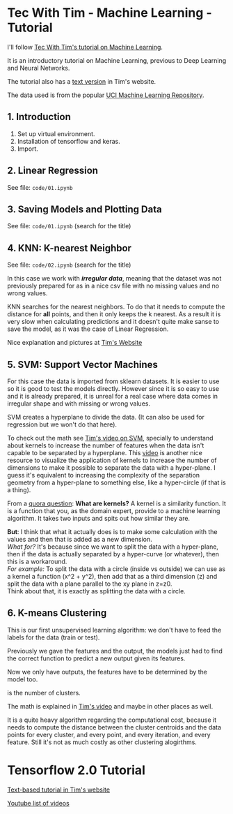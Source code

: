 # Tec With Tim - Machine Learning - Tutorial

I'll follow [Tec With Tim's tutorial on Machine Learning][1].

It is an introductory tutorial on Machine Learning, previous to Deep Learning
and Neural Networks.

The tutorial also has a [text version][2] in Tim's website.

The data used is from the popular [UCI Machine Learning Repository][3].

[1]: https://youtube.com/playlist?list=PLzMcBGfZo4-mP7qA9cagf68V06sko5otr
[2]: https://www.techwithtim.net/tutorials/machine-learning-python/linear-regression/
[3]: https://archive.ics.uci.edu/ml/index.php
## 1. Introduction

1. Set up virtual environment.
2. Installation of tensorflow and keras.
3. Import.

## 2. Linear Regression

See file: `code/01.ipynb`

## 3. Saving Models and Plotting Data

See file: `code/01.ipynb` (search for the title)

## 4. KNN: K-nearest Neighbor

See file: `code/02.ipynb` (search for the title)

In this case we work with ***irregular data***, meaning that the dataset was
not previously prepared for as in a nice csv file with no missing values and no
wrong values.

KNN searches for the <k> nearest neighbors.
To do that it needs to compute the distance for **all** points, and then it
only keeps the k nearest.
As a result it is very slow when calculating predictions and it doesn't quite
make sanse to save the model, as it was the case of Linear Regression.

Nice explanation and pictures at [Tim's Website][4]

[4]: https://www.techwithtim.net/tutorials/machine-learning-python/k-nearest-neighbors-3/

## 5. SVM: Support Vector Machines

For this case the data is imported from sklearn datasets.
It is easier to use so it is good to test the models directly.
However since it is so easy to use and it is already prepared, it is unreal for
a real case where data comes in irregular shape and with missing or wrong values.

SVM creates a hyperplane to divide the data.
(It can also be used for regression but we won't do that here).

To check out the math see [Tim's video on SVM][5], specially to understand
about kernels to increase the number of features when the data isn't capable
to be separated by a hyperplane.
This [video][6] is another nice resource to visualize the application of
kernels to increase the number of dimensions to make it possible to separate
the data with a hyper-plane.
I guess it's equivalent to increasing the complexity of the separation geometry
from a hyper-plane to something else, like a hyper-circle (if that is a thing).

From a [quora question][7]:
**What are kernels?**
A kernel is a similarity function.
It is a function that you, as the domain expert,
provide to a machine learning algorithm.
It takes two inputs and spits out how similar they are.

**But**: I think that what it actually does is to make some calculation with
the values and then that is added as a new dimension.  
*What for?* It's because since we want to split the data with a hyper-plane, 
then if the data is actually separated by a hyper-curve (or whatever), then 
this is a workaround.  
*For example:* To split the data with a circle (inside vs outside) we can use
as a kernel a function (x^2 + y^2), then add that as a third dimension (z) and 
split the data with a plane parallel to the xy plane in z=z0.  
Think about that, it is exactly as splitting the data with a circle.


[5]: https://youtu.be/JHxyrMgOUWI
[6]: https://youtu.be/3liCbRZPrZA
[7]: https://www.quora.com/What-are-kernels-in-machine-learning-and-SVM-and-why-do-we-need-them

## 6. K-means Clustering

This is our first unsupervised learning algorithm:
we don't have to feed the labels for the data (train or test).

Previously we gave the features and the output, the models just had to find
the correct function to predict a new output given its features.

Now we only have outputs, the features have to be determined by the model too.

<K> is the number of clusters.

The math is explained in [Tim's video][8] and maybe in other places as well.

It is a quite heavy algorithm regarding the computational cost,
because it needs to compute the distance between the cluster centroids and
the data points for every cluster, and every point, and every iteration, and
every feature.
Still it's not as much costly as other clustering alogirthms.

[8]: https://youtu.be/g1Zbuk1gAfk


# Tensorflow 2.0 Tutorial

[Text-based tutorial in Tim's website][9]

[9]: https://www.techwithtim.net/tutorials/python-neural-networks/

[Youtube list of videos][10]

[10]: https://youtube.com/playlist?list=PLzMcBGfZo4-lak7tiFDec5_ZMItiIIfmj

